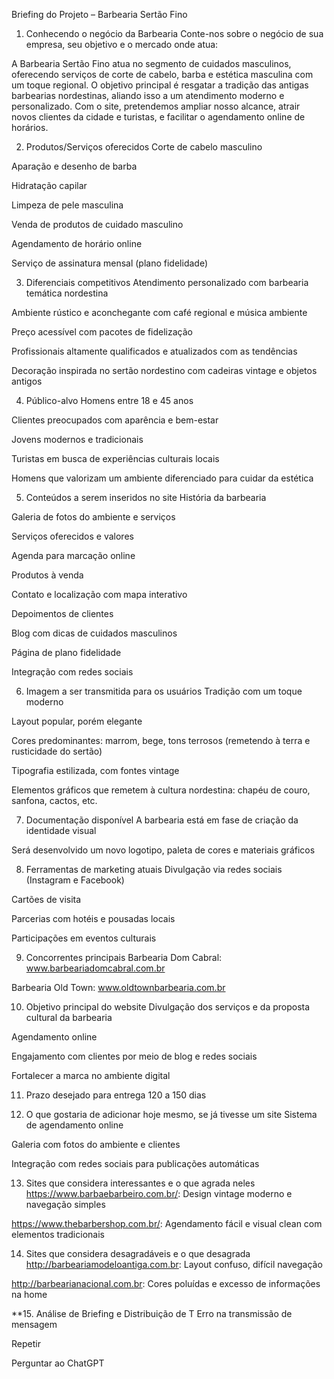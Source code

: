 

Briefing do Projeto – Barbearia Sertão Fino
1. Conhecendo o negócio da Barbearia
Conte-nos sobre o negócio de sua empresa, seu objetivo e o mercado onde atua:

A Barbearia Sertão Fino atua no segmento de cuidados masculinos, oferecendo serviços de corte de cabelo, barba e estética masculina com um toque regional. O objetivo principal é resgatar a tradição das antigas barbearias nordestinas, aliando isso a um atendimento moderno e personalizado. Com o site, pretendemos ampliar nosso alcance, atrair novos clientes da cidade e turistas, e facilitar o agendamento online de horários.

2. Produtos/Serviços oferecidos
Corte de cabelo masculino

Aparação e desenho de barba

Hidratação capilar

Limpeza de pele masculina

Venda de produtos de cuidado masculino

Agendamento de horário online

Serviço de assinatura mensal (plano fidelidade)

3. Diferenciais competitivos
Atendimento personalizado com barbearia temática nordestina

Ambiente rústico e aconchegante com café regional e música ambiente

Preço acessível com pacotes de fidelização

Profissionais altamente qualificados e atualizados com as tendências

Decoração inspirada no sertão nordestino com cadeiras vintage e objetos antigos

4. Público-alvo
Homens entre 18 e 45 anos

Clientes preocupados com aparência e bem-estar

Jovens modernos e tradicionais

Turistas em busca de experiências culturais locais

Homens que valorizam um ambiente diferenciado para cuidar da estética

5. Conteúdos a serem inseridos no site
História da barbearia

Galeria de fotos do ambiente e serviços

Serviços oferecidos e valores

Agenda para marcação online

Produtos à venda

Contato e localização com mapa interativo

Depoimentos de clientes

Blog com dicas de cuidados masculinos

Página de plano fidelidade

Integração com redes sociais

6. Imagem a ser transmitida para os usuários
Tradição com um toque moderno

Layout popular, porém elegante

Cores predominantes: marrom, bege, tons terrosos (remetendo à terra e rusticidade do sertão)

Tipografia estilizada, com fontes vintage

Elementos gráficos que remetem à cultura nordestina: chapéu de couro, sanfona, cactos, etc.

7. Documentação disponível
A barbearia está em fase de criação da identidade visual

Será desenvolvido um novo logotipo, paleta de cores e materiais gráficos

8. Ferramentas de marketing atuais
Divulgação via redes sociais (Instagram e Facebook)

Cartões de visita

Parcerias com hotéis e pousadas locais

Participações em eventos culturais

9. Concorrentes principais
Barbearia Dom Cabral: www.barbeariadomcabral.com.br

Barbearia Old Town: www.oldtownbarbearia.com.br

10. Objetivo principal do website
Divulgação dos serviços e da proposta cultural da barbearia

Agendamento online

Engajamento com clientes por meio de blog e redes sociais

Fortalecer a marca no ambiente digital

11. Prazo desejado para entrega
120 a 150 dias

12. O que gostaria de adicionar hoje mesmo, se já tivesse um site
Sistema de agendamento online

Galeria com fotos do ambiente e clientes

Integração com redes sociais para publicações automáticas

13. Sites que considera interessantes e o que agrada neles
https://www.barbaebarbeiro.com.br/: Design vintage moderno e navegação simples

https://www.thebarbershop.com.br/: Agendamento fácil e visual clean com elementos tradicionais

14. Sites que considera desagradáveis e o que desagrada
http://barbeariamodeloantiga.com.br: Layout confuso, difícil navegação

http://barbearianacional.com.br: Cores poluídas e excesso de informações na home

**15. Análise de Briefing e Distribuição de T
Erro na transmissão de mensagem


Repetir



Perguntar ao ChatGPT






